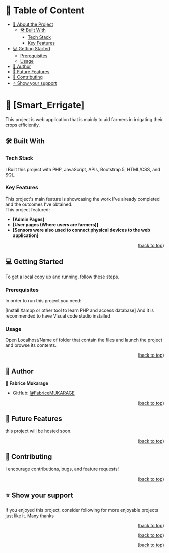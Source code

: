 <a name="readme-top"></a>
# 📗 Table of Content

- [📖 About the Project](#about-project)
  - [🛠 Built With](#built-with)
    - [Tech Stack](#tech-stack)
    - [Key Features](#key-features)
- [💻 Getting Started](#getting-started)
  - [Prerequisites](#prerequisites)
  - [Usage](#usage)
- [👥 Author](#author)
- [🔭 Future Features](#future-features)
- [🤝 Contributing](#contributing)
- [⭐️ Show your support](#support)


# 📖 [Smart_Errigate] <a name="about-project"></a>

This project is web application that is mainly to aid farmers in irrigating their crops efficiently.

## 🛠 Built With <a name="built-with"></a>

### Tech Stack <a name="tech-stack"></a>

I Built this project with PHP, JavaScript, APIs, Bootstrap 5, HTML/CSS, and SQL.

### Key Features <a name="key-features"></a>

This project's main feature is showcasing the work I've already completed and the outcomes I've obtained.
</br>
This project featured:
- **[Admin Pages]**
- **[User pages (Where users are farmers)]**
- **[Sensors were also used to connect physical devices to the web application]**

<p align="right">(<a href="#readme-top">back to top</a>)</p>


## 💻 Getting Started <a name="getting-started"></a>

To get a local copy up and running, follow these steps.

### Prerequisites

In order to run this project you need:

[Install Xampp or other tool to learn PHP and access database]
And it is recommended to have Visual code studio installed 

### Usage

Open Localhost/Name of folder that contain the files and launch the project and browse its contents.

<p align="right">(<a href="#readme-top">back to top</a>)</p>


## 👥 Author <a name="author"></a>

👤 **Fabrice Mukarage**

- GitHub: [@FabriceMUKARAGE](https://github.com/fabriceMUKARAGE)

<p align="right">(<a href="#readme-top">back to top</a>)</p>


## 🔭 Future Features <a name="future-features"></a>

this project will be hosted soon.

<p align="right">(<a href="#readme-top">back to top</a>)</p>


## 🤝 Contributing <a name="contributing"></a>

I encourage contributions, bugs, and feature requests!

<p align="right">(<a href="#readme-top">back to top</a>)</p>

## ⭐️ Show your support <a name="support"></a>

If you enjoyed this project, consider following for more enjoyable projects just like it. Many thanks

<p align="right">(<a href="#readme-top">back to top</a>)</p>


<p align="right">(<a href="#readme-top">back to top</a>)</p>


<p align="right">(<a href="#readme-top">back to top</a>)</p>
